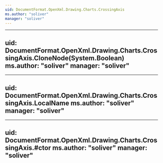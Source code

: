 ```yaml
---
uid: DocumentFormat.OpenXml.Drawing.Charts.CrossingAxis
ms.author: "soliver"
manager: "soliver"
---
```


---
uid: DocumentFormat.OpenXml.Drawing.Charts.CrossingAxis.CloneNode(System.Boolean)
ms.author: "soliver"
manager: "soliver"
---

---
uid: DocumentFormat.OpenXml.Drawing.Charts.CrossingAxis.LocalName
ms.author: "soliver"
manager: "soliver"
---

---
uid: DocumentFormat.OpenXml.Drawing.Charts.CrossingAxis.#ctor
ms.author: "soliver"
manager: "soliver"
---
